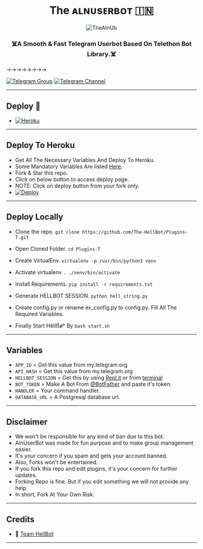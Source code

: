 <h1 align="center">
  <b>The ᴀʟɴᴜsᴇʀʙᴏᴛ 🇮🇳</b>
</h1>

<p align="center">
  <img src="https://te.legra.ph/file/1a0daf48e7b9b704dab70.jpg" alt="TheAlnUb">
</p>


  
</h6>

<h3 align="center">
  <b>☠️A Smooth & Fast Telegram Userbot Based On Telethon Bot Library.☠️</b>
</h3>

→→→→→→→→


[![Telegram Group](https://img.shields.io/badge/Telegram-Group-white?&style=social&logo=telegram)](https://t.me/AlnSupportGroup)
[![Telegram Channel](https://img.shields.io/badge/Telegram-Channel-white?&style=social&logo=telegram)](https://t.me/AlnUserBot)

------
## Deploy 🚀
- [![Heroku](https://img.shields.io/badge/AlnUserBot-Deploy%20To%20Heroku-black?style=for-the-badge&logo=heroku)](#Deploy-To-Heroku)


------
## Deploy To Heroku
- Get All The Necessary Variables And Deploy To Heroku.
- Some Mandatory Variables Are listed [Here](#Variables).
- Fork & Star this repo.
- Click on below button to access deploy page.
- NOTE: Click on deploy button from your fork only.
- [![Deploy](https://www.herokucdn.com/deploy/button.svg)](https://heroku.com/deploy)




------
## Deploy Locally

- Clone the repo. 
`git clone https://github.com/The-HellBot/Plugins-T.git`

- Open Cloned Folder.
`cd Plugins-T`

- Create VirtualEnv.
`virtualenv -p /usr/bin/python3 venv`

- Activate virtualenv
`. ./venv/bin/activate`

- Install Requirements.
`pip install -r requirements.txt`

- Generate HELLBOT SESSION.
`python hell_string.py`

- Create config.py or rename ex_config.py to config.py. Fill All The Required Variables.

- Finally Start Hêllẞø† By
`bash start.sh`

------
## Variables

- `APP_ID`  =  Get this value from my.telegram.org
- `API_HASH`  =  Get this value from my.telegram.org
- `HELLBOT_SESSION`  =  Get this by using [Repl.it](#Repl) or from [terminal](#Terminal)
- `BOT_TOKEN`  =  Make A Bot From [@BotFather](https://t.me/botfather) and paste it's token.
- `HANDLER`  =  Your command handler.
- `DATABASE_URL`  =  A Postgresql database url.



 
------
## Disclaimer
- We won't be responsible for any kind of ban due to this bot.
- AlnUserBot was made for fun purpose and to make group management easier.
- It's your concern if you spam and gets your account banned.
- Also, Forks won't be entertained.
- If you fork this repo and edit plugins, it's your concern for further updates.
- Forking Repo is fine. But if you edit something we will not provide any help.
- In short, Fork At Your Own Risk.




------
## Credits


- 🖤 [Team HellBot](https://github.com/The-HellBot)

------
